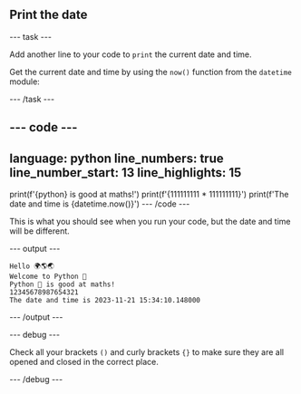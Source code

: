 <h2 class="c-project-heading--task">Print the date</h2>

--- task ---

Add another line to your code to `print` the current date and time.

Get the current date and time by using the `now()` function from the `datetime` module:

--- /task ---

--- code ---
---
language: python
line_numbers: true
line_number_start: 13
line_highlights: 15
---
print(f'{python} is good at maths!')
print(f'{111111111 * 111111111}')
print(f'The date and time is {datetime.now()}')
--- /code ---

This is what you should see when you run your code, but the date and time will be different.

--- output ---

```
Hello 🌍🌎🌏
Welcome to Python 🐍
Python 🐍 is good at maths!
12345678987654321
The date and time is 2023-11-21 15:34:10.148000
```

--- /output ---

--- debug ---

Check all your brackets `()` and curly brackets `{}` to make sure they are all opened and closed in the correct place.

--- /debug ---
